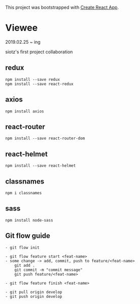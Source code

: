 This project was bootstrapped with [Create React App](https://github.com/facebook/create-react-app).

# Viewee

2019.02.25 ~ ing

siotz's first project collaboration

## redux

```
npm install --save redux
npm install --save react-redux
```

## axios

```
npm install axios
```

## react-router

```
npm install --save react-router-dom
```

## react-helmet

```
npm install --save react-helmet
```

## classnames

```
npm i classnames
```

## sass

```
npm install node-sass
```

## Git flow guide

```
- git flow init

- git flow feature start <feat-name>
- some change -> add, commit, push to feature/<feat-name>
    git add .
    git commit -m "commit message"
    git push feature/<feat-name>

- git flow feature finish <feat-name>

- git pull origin develop
- git push origin develop
```
